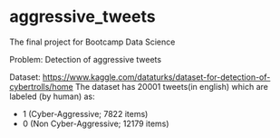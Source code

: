 # aggressive_tweets
The final project for Bootcamp Data Science

Problem: 
Detection of aggressive tweets

Dataset: 
https://www.kaggle.com/dataturks/dataset-for-detection-of-cybertrolls/home
The dataset has 20001 tweets(in english) which are labeled (by human) as:
- 1 (Cyber-Aggressive; 7822 items)
- 0 (Non Cyber-Aggressive; 12179 items)
